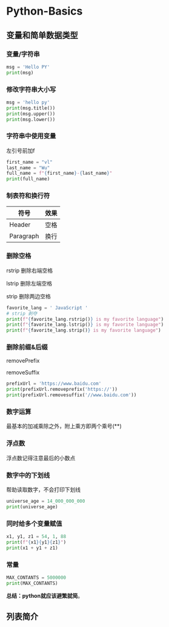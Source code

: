 # Python-Basics

## 变量和简单数据类型

### 变量/字符串

```python
msg = 'Hello PY'
print(msg)
```

### 修改字符串大小写

```python
msg = 'hello py'
print(msg.title())
print(msg.upper())
print(msg.lower())
```

### 字符串中使用变量

左引号前加f

```python
first_name = "vl"
last_name = "Wu"
full_name = f"{first_name}-{last_name}"
print(full_name)
```

### 制表符和换行符

| 符号 | 效果 |
| --- | ----------- |
| Header | 空格 |
| Paragraph | 换行 |

### 删除空格

rstrip 删除右端空格

lstrip  删除左端空格

strip 删除两边空格

```python
favorite_lang = ' JavaScript '
# strip 剥夺
print(f"{favorite_lang.rstrip()} is my favorite language")
print(f"{favorite_lang.lstrip()} is my favorite language")
print(f"{favorite_lang.strip()} is my favorite language")
```

### 删除前缀&后缀

removePrefix

removeSuffix

```python
prefixUrl = 'https://www.baidu.com'
print(prefixUrl.removeprefix('https://'))
print(prefixUrl.removesuffix('//www.baidu.com'))
```

### 数字运算

最基本的加减乘除之外，附上乘方即两个乘号(**)

### 浮点数

浮点数记得注意最后的小数点

### 数字中的下划线

帮助读取数字，不会打印下划线

```python
universe_age = 14_000_000_000
print(universe_age)
```

### 同时给多个变量赋值

```python
x1, y1, z1 = 54, 1, 88
print(f"{x1}{y1}{z1}")
print(x1 + y1 + z1)
```

### 常量

```python
MAX_CONTANTS = 5000000
print(MAX_CONTANTS)
```

**总结：**python就应该**避繁就简**。



## 列表简介
